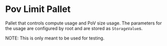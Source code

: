 # Pov Limit Pallet

Pallet that controls compute usage and PoV size usage. The parameters for
the usage are configured by root and are stored as `StorageValue`s.

NOTE: This is only meant to be used for testing.